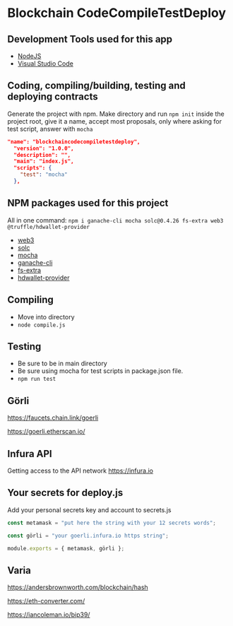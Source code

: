 # Blockchain CodeCompileTestDeploy

## Development Tools used for this app

- [NodeJS](https://nodejs.org/)
- [Visual Studio Code](https://code.visualstudio.com/)

## Coding, compiling/building, testing and deploying contracts

Generate the project with npm.
Make directory and run `npm init` inside the project root, give it a name, accept most proposals, only where asking for test script, answer with `mocha`

```json
"name": "blockchaincodecompiletestdeploy",
  "version": "1.0.0",
  "description": "",
  "main": "index.js",
  "scripts": {
    "test": "mocha"
  },
```

## NPM packages used for this project

All in one command:
`npm i ganache-cli mocha solc@0.4.26 fs-extra web3 @truffle/hdwallet-provider`

- [web3](https://github.com/ChainSafe/web3.js#readme)
- [solc](https://github.com/ethereum/solc-js#readme)
- [mocha](https://mochajs.org/)
- [ganache-cli](https://github.com/trufflesuite/ganache#readme)
- [fs-extra](https://github.com/jprichardson/node-fs-extra)
- [hdwallet-provider](https://github.com/trufflesuite/truffle/tree/master/packages/hdwallet-provider#readme)

## Compiling

- Move into directory
- `node compile.js`

## Testing

- Be sure to be in main directory
- Be sure using mocha for test scripts in package.json file.
- `npm run test`

## Görli

https://faucets.chain.link/goerli

https://goerli.etherscan.io/

## Infura API

Getting access to the API network
https://infura.io

## Your secrets for deploy.js

Add your personal secrets key and account to secrets.js

```js
const metamask = "put here the string with your 12 secrets words";

const görli = "your goerli.infura.io https string";

module.exports = { metamask, görli };
```

## Varia

https://andersbrownworth.com/blockchain/hash

https://eth-converter.com/

https://iancoleman.io/bip39/
